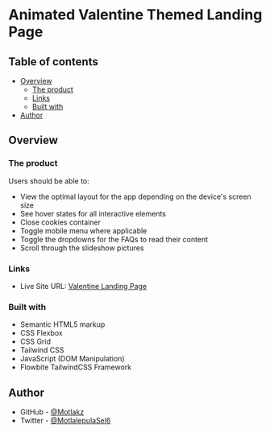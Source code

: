 # Animated Valentine Themed Landing Page

## Table of contents

- [Overview](#overview)
  - [The product](#the-product)
  - [Links](#links)
  - [Built with](#built-with)
- [Author](#author)

## Overview

### The product

Users should be able to:

- View the optimal layout for the app depending on the device's screen size
- See hover states for all interactive elements
- Close cookies container
- Toggle mobile menu where applicable
- Toggle the dropdowns for the FAQs to read their content
- Scroll through the slideshow pictures

### Links

- Live Site URL: [Valentine Landing Page](https://motlakz.github.io/valentine-magic/)

### Built with

- Semantic HTML5 markup
- CSS Flexbox
- CSS Grid
- Tailwind CSS
- JavaScript (DOM Manipulation)
- Flowbite TailwindCSS Framework

## Author

- GitHub - [@Motlakz](https://www.github.com/Motlakz)
- Twitter - [@MotlalepulaSel6](https://www.twitter.com/MotlalepulaSel6)
